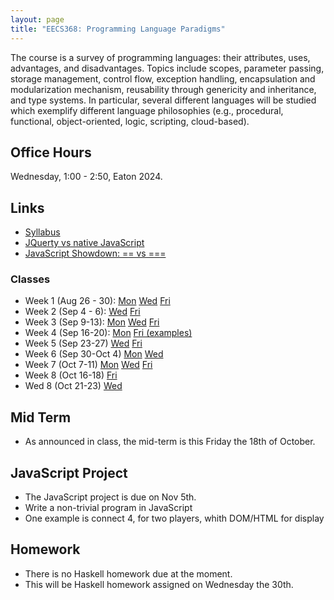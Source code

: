 ```yaml
---
layout: page
title: "EECS368: Programming Language Paradigms"
---
```


The course is a survey of programming languages: their attributes,
uses, advantages, and disadvantages. Topics include scopes, parameter
passing, storage management, control flow, exception handling,
encapsulation and modularization mechanism, reusability through
genericity and inheritance, and type systems.  In particular, several
different languages will be studied which exemplify different language
philosophies (e.g., procedural, functional, object-oriented, logic,
scripting, cloud-based).


## Office Hours

Wednesday, 1:00 - 2:50, Eaton 2024.

## Links

 * <a href="https://drive.google.com/open?id=1viMiC9ftM7AK5pfWJrwQjHDeT15mvlGH">Syllabus<a>
 * <a href="https://flaviocopes.com/jquery/">JQuerty vs native JavaScript</a>
 * <a href="https://codeburst.io/javascript-showdown-vs-7be792be15b5">JavaScript Showdown: == vs ===</a>

### Classes

 * Week 1 (Aug 26 - 30): 
   <a href="https://drive.google.com/open?id=13gZ8dE924O3oFNPOh1gPLdax8E8MvODkme9wV8GeeQo">Mon</a>
   <a href="https://drive.google.com/open?id=1BD_ay3mK6CI5LbVs2G9pr2kelUGpiTAJKgktw-FD4gs">Wed</a>
   <a href="https://drive.google.com/open?id=1so_Eq7ZjIf3sYO-206YBjMWWBJYPyJ550mo1Ao7S_Yg">Fri</a>
 * Week 2 (Sep 4 - 6):
   <a href="https://drive.google.com/open?id=1R-kFlOjSzhI9kJJxjAK6s6RaBjJd_d2F-gzM6tDlhKM">Wed</a>
   <a href="https://drive.google.com/open?id=1SnKqQyjrs76mg7R5jqgmYNsXmQN_w8fY-f3SFSHrr8E">Fri</a>
 * Week 3 (Sep 9-13):
   <a href="https://drive.google.com/open?id=1u-IqMgffbeGHb5a6TedRsGp5a5g8hxHF0eFApc_9Zi8">Mon</a>
   <a href="https://drive.google.com/open?id=1_3v30uyKIYnB-EA_eS6G_g6IsrKpbyblniWd1Y85sNo">Wed</a>
   <a href="https://drive.google.com/open?id=1_K1NcBR4KBVaXOIRavVrVP5k-bSdGDyu141Tt3qs8gU">Fri</a>
 * Week 4 (Sep 16-20):
   <a href="https://drive.google.com/open?id=1u0MDpXnCo-PnqLu26JPAKz_Dh-7yoBeDH3YZYKnMj8s">Mon</a>
   <a href="https://drive.google.com/open?id=1WNc7IBVd3ydj1Ts0czu8HMQQnP7gj-uZ">Fri (examples)</a>
 * Week 5 (Sep 23-27)
   <a href="https://drive.google.com/open?id=1P7KDoLQu_KGzvYl2r2cODuEtW44XkJtQ9opj1oPPpN4">Wed</a>
   <a href="https://drive.google.com/open?id=19IQf5_hvhuJgdmN2dx2W3PibJdLndyuOIdrUVAfwwh0">Fri</a>
 * Week 6 (Sep 30-Oct 4)
   <a href="https://drive.google.com/open?id=1zwzz6IcFsYyxk1luYQfOjJUYLipVh9__bx8gHtwDFZM">Mon</a>
   <a href="https://drive.google.com/open?id=1U3Sfdx0GMDS-yeFm-iyYd0L-08D8hGi6j_HrjWFtSsE">Wed</a>
 * Week 7 (Oct 7-11)
   <a href="https://drive.google.com/open?id=1hTUgNZ1AN9UEbjPycbRSuG3LKp5mkpKTSER1ZQCHP9w">Mon</a>
   <a href="https://drive.google.com/open?id=1j_QO5CELBAYOrhHYVuzuSB__WrRe2p1y8YaZANsb_60">Wed</a>
   <a href="https://drive.google.com/open?id=1epJ13V1iHYYWkUXjgYCAhuFFtSz9L4d9kO-zk5ig-so">Fri</a>
 * Week 8 (Oct 16-18)
   <a href="https://drive.google.com/open?id=12P6JCFBc2qV2yiU00EUr75zrXZmTT598apwPCbkXals">Fri</a>
 * Wed 8 (Oct 21-23)
   <a href="https://drive.google.com/open?id=1FTq1h802OofSJ0ODwM5rNDPX4LWEiLZweJCIhGrw910">Wed</a>

## Mid Term

 * As announced in class, the mid-term is this Friday the 18th of October.

## JavaScript Project

 * The JavaScript project is due on Nov 5th. 
 * Write a non-trivial program in JavaScript
 * One example is connect 4, for two players, whith DOM/HTML for display
 

## Homework
 
 * There is no Haskell homework due at the moment.
 * This will be Haskell homework assigned on Wednesday the 30th.
 

